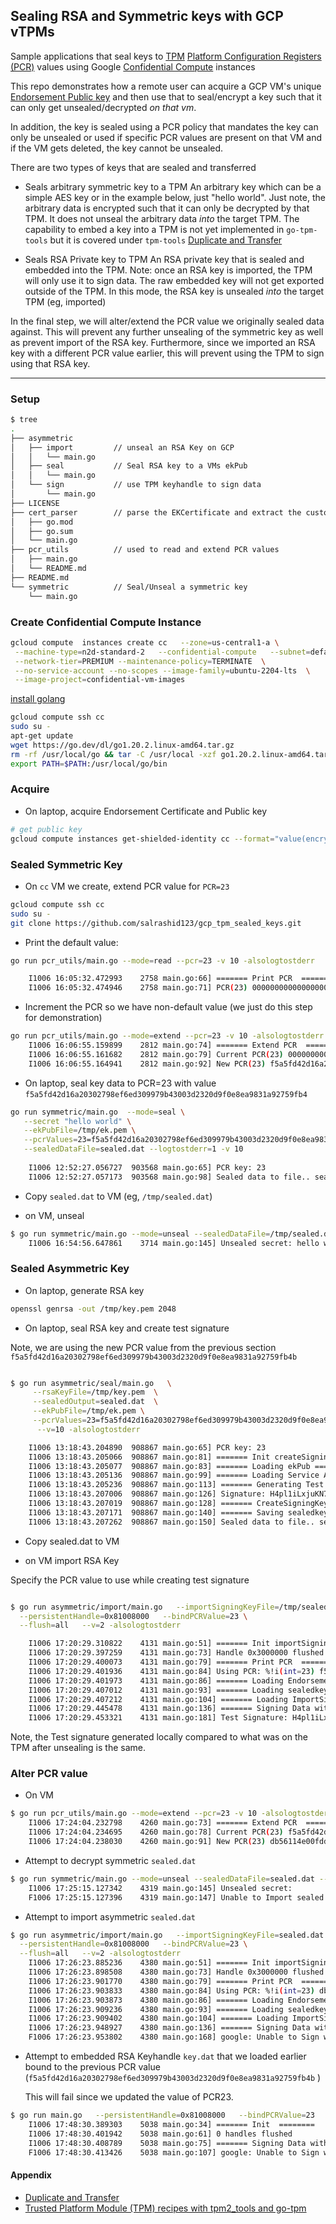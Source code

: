 ## Sealing RSA and Symmetric keys with GCP vTPMs

Sample applications that seal keys to [TPM](https://en.wikipedia.org/wiki/Trusted_Platform_Module) [Platform Configuration Registers (PCR)](https://link.springer.com/chapter/10.1007/978-1-4302-6584-9_12) values using Google [Confidential Compute](https://cloud.google.com/confidential-computing) instances

This repo demonstrates how a remote user can acquire a GCP VM's unique [Endorsement Public key](https://cloud.google.com/security/shielded-cloud/retrieving-endorsement-key) and then use that to seal/encrypt a key such that it can only get unsealed/decrypted _on that vm_.

In addition, the key is sealed using a PCR policy that mandates the key can only be unsealed or used if specific PCR values are present on that VM 
and if the VM gets deleted, the key cannot be unsealed.

There are two types of keys that are sealed and transferred
* Seals arbitrary symmetric key to a TPM
  An arbitrary key which can be a simple AES key or in the example below, just "hello world".  Just note, the arbitrary data is encrypted such that it can only be decrypted by that TPM.  It does not unseal the arbitrary data _into_ the target TPM.  The capability to embed a key into a TPM is not yet implemented in `go-tpm-tools` but it is covered under `tpm-tools` [Duplicate and Transfer](https://github.com/salrashid123/tpm2/tree/master/tpm2_duplicate)

* Seals RSA Private key to TPM
  An RSA private key that is sealed and embedded into the TPM.  Note: once an RSA key is imported, the TPM will only use it to sign data.
  The raw embedded key will not get exported outside of the TPM.   In this mode, the RSA key is unsealed _into_ the target TPM (eg, imported)

In the final step, we will alter/extend the PCR value we originally sealed data against.  This will prevent any further unsealing of the symmetric key as well as prevent import of the RSA key.  Furthermore, since we imported an RSA key with a different PCR value earlier, this will prevent using the TPM to sign  using that RSA key.


---

### Setup

```bash
$ tree
.
├── asymmetric
│   ├── import         // unseal an RSA Key on GCP
│   │   └── main.go
│   ├── seal           // Seal RSA key to a VMs ekPub
│   │   └── main.go
│   └── sign           // use TPM keyhandle to sign data
│       └── main.go
├── LICENSE
├── cert_parser        // parse the EKCertificate and extract the custom OID values
│   ├── go.mod
│   ├── go.sum
│   └── main.go
├── pcr_utils          // used to read and extend PCR values
│   ├── main.go
│   └── README.md
├── README.md
└── symmetric          // Seal/Unseal a symmetric key
    └── main.go
```


### Create Confidential Compute Instance

```bash
gcloud compute  instances create cc   --zone=us-central1-a \
 --machine-type=n2d-standard-2   --confidential-compute   --subnet=default \
 --network-tier=PREMIUM --maintenance-policy=TERMINATE  \
 --no-service-account --no-scopes --image-family=ubuntu-2204-lts  \
 --image-project=confidential-vm-images
```

[install golang](https://golang.org/doc/install)

```bash
gcloud compute ssh cc
sudo su -
apt-get update
wget https://go.dev/dl/go1.20.2.linux-amd64.tar.gz
rm -rf /usr/local/go && tar -C /usr/local -xzf go1.20.2.linux-amd64.tar.gz
export PATH=$PATH:/usr/local/go/bin
```


### Acquire

- On laptop, acquire Endorsement Certificate and Public key

```bash
# get public key
gcloud compute instances get-shielded-identity cc --format="value(encryptionKey.ekPub)" > /tmp/ek.pem
```

### Sealed Symmetric Key


- On `cc` VM we create, extend PCR value for `PCR=23`

```bash
gcloud compute ssh cc
sudo su -
git clone https://github.com/salrashid123/gcp_tpm_sealed_keys.git
```

- Print the default value:

```bash
go run pcr_utils/main.go --mode=read --pcr=23 -v 10 -alsologtostderr

    I1006 16:05:32.472993    2758 main.go:66] ======= Print PCR  ========
    I1006 16:05:32.474946    2758 main.go:71] PCR(23) 0000000000000000000000000000000000000000000000000000000000000000
```

- Increment the PCR so we have non-default value (we just do this step for demonstration)

```bash
go run pcr_utils/main.go --mode=extend --pcr=23 -v 10 -alsologtostderr
    I1006 16:06:55.159899    2812 main.go:74] ======= Extend PCR  ========
    I1006 16:06:55.161682    2812 main.go:79] Current PCR(23) 0000000000000000000000000000000000000000000000000000000000000000
    I1006 16:06:55.164941    2812 main.go:92] New PCR(23) f5a5fd42d16a20302798ef6ed309979b43003d2320d9f0e8ea9831a92759fb4
```

- On laptop, seal key data to PCR=23 with value `f5a5fd42d16a20302798ef6ed309979b43003d2320d9f0e8ea9831a92759fb4`

```bash
go run symmetric/main.go  --mode=seal \
   --secret "hello world" \
   --ekPubFile=/tmp/ek.pem \
   --pcrValues=23=f5a5fd42d16a20302798ef6ed309979b43003d2320d9f0e8ea9831a92759fb4b   \
   --sealedDataFile=sealed.dat --logtostderr=1 -v 10
  
    I1006 12:52:27.056727  903568 main.go:65] PCR key: 23
    I1006 12:52:27.057173  903568 main.go:98] Sealed data to file.. sealed.dat
```

- Copy `sealed.dat` to VM (eg, `/tmp/sealed.dat`)

- on VM, unseal 

```bash
$ go run symmetric/main.go --mode=unseal --sealedDataFile=/tmp/sealed.dat --logtostderr=1 -v 10
    I1006 16:54:56.647861    3714 main.go:145] Unsealed secret: hello world
```

### Sealed Asymmetric Key

- On laptop, generate RSA key
```bash
openssl genrsa -out /tmp/key.pem 2048
```

- On laptop, seal RSA key and create test signature

Note, we are using the new PCR value from the previous section `f5a5fd42d16a20302798ef6ed309979b43003d2320d9f0e8ea9831a92759fb4b`
```bash

$ go run asymmetric/seal/main.go   \
     --rsaKeyFile=/tmp/key.pem  \
     --sealedOutput=sealed.dat  \
     --ekPubFile=/tmp/ek.pem \
     --pcrValues=23=f5a5fd42d16a20302798ef6ed309979b43003d2320d9f0e8ea9831a92759fb4b \
      --v=10 -alsologtostderr

    I1006 13:18:43.204890  908867 main.go:65] PCR key: 23
    I1006 13:18:43.205066  908867 main.go:81] ======= Init createSigningKeyImportBlob ========
    I1006 13:18:43.205077  908867 main.go:83] ======= Loading ekPub ========
    I1006 13:18:43.205136  908867 main.go:99] ======= Loading Service Account RSA Key ========
    I1006 13:18:43.205236  908867 main.go:113] ======= Generating Test Signature ========
    I1006 13:18:43.207006  908867 main.go:126] Signature: H4pl1iLxjuKN7n1tHsu1V5Bh/xeL/HaqvS4K6hPChBaczXuw76SVK6usBYJAYuRhdPN7jUkj/UIbw16Leo42b2o2N9pphME103iJGx+4m4OSW1rMAlPu9D7PWWH77kVNRN2/9tWDMexpVDsMChgGoTXh3X4XZ+Igt1zmTDW9kKZAG3Lkhi7FVuJ4whsT1xSC1xmHsJrhH9aKCnmJxd6poUVN4LOLcCPt5zktwOMLdx9qjGgXXxjeGLUq50SgrzMgxELFE/tgRhscycYCMZr1MvHUq1zcCF+xu8wHTMczqyDISg/k9A39an9BWG7nCUQ1tuuHEnEfgQ3GhPwchVFjDw==
    I1006 13:18:43.207019  908867 main.go:128] ======= CreateSigningKeyImportBlob for RSA Key: ========
    I1006 13:18:43.207171  908867 main.go:140] ======= Saving sealedkey ========
    I1006 13:18:43.207262  908867 main.go:150] Sealed data to file.. sealed.dat
```

- Copy sealed.dat to VM

- on VM import RSA Key

Specify the PCR value to use while creating test signature

```bash

$ go run asymmetric/import/main.go   --importSigningKeyFile=/tmp/sealed.dat \
  --persistentHandle=0x81008000   --bindPCRValue=23 \
  --flush=all   --v=2 -alsologtostderr

    I1006 17:20:29.310822    4131 main.go:51] ======= Init importSigningKey ========
    I1006 17:20:29.397259    4131 main.go:73] Handle 0x3000000 flushed
    I1006 17:20:29.400073    4131 main.go:79] ======= Print PCR  ========
    I1006 17:20:29.401936    4131 main.go:84] Using PCR: %!i(int=23) f5a5fd42d16a20302798ef6ed309979b43003d2320d9f0e8ea9831a92759fb4b
    I1006 17:20:29.401973    4131 main.go:86] ======= Loading EndorsementKeyRSA ========
    I1006 17:20:29.407012    4131 main.go:93] ======= Loading sealedkey ========
    I1006 17:20:29.407212    4131 main.go:104] ======= Loading ImportSigningKey ========
    I1006 17:20:29.445478    4131 main.go:136] ======= Signing Data with Key Handle ========
    I1006 17:20:29.453321    4131 main.go:181] Test Signature: H4pl1iLxjuKN7n1tHsu1V5Bh/xeL/HaqvS4K6hPChBaczXuw76SVK6usBYJAYuRhdPN7jUkj/UIbw16Leo42b2o2N9pphME103iJGx+4m4OSW1rMAlPu9D7PWWH77kVNRN2/9tWDMexpVDsMChgGoTXh3X4XZ+Igt1zmTDW9kKZAG3Lkhi7FVuJ4whsT1xSC1xmHsJrhH9aKCnmJxd6poUVN4LOLcCPt5zktwOMLdx9qjGgXXxjeGLUq50SgrzMgxELFE/tgRhscycYCMZr1MvHUq1zcCF+xu8wHTMczqyDISg/k9A39an9BWG7nCUQ1tuuHEnEfgQ3GhPwchVFjDw==
```

Note, the Test signature generated locally compared to what was on the TPM after unsealing is the same.


### Alter PCR value

- On VM

```bash
$ go run pcr_utils/main.go --mode=extend --pcr=23 -v 10 -alsologtostderr
    I1006 17:24:04.232798    4260 main.go:73] ======= Extend PCR  ========
    I1006 17:24:04.234695    4260 main.go:78] Current PCR(23) f5a5fd42d16a20302798ef6ed309979b43003d2320d9f0e8ea9831a92759fb4b
    I1006 17:24:04.238030    4260 main.go:91] New PCR(23) db56114e00fdd4c1f85c892bf35ac9a89289aaecb1ebd0a96cde606a748b5d71
```

- Attempt to decrypt symmetric  `sealed.dat`

```bash
$ go run symmetric/main.go --mode=unseal --sealedDataFile=sealed.dat --logtostderr=1 -v 10
    I1006 17:25:15.127342    4319 main.go:145] Unsealed secret: 
    F1006 17:25:15.127396    4319 main.go:147] Unable to Import sealed data: unseal failed: session 1, error code 0x1d : a policy check failed
```

- Attempt to import asymmetric `sealed.dat`

```bash
$ go run asymmetric/import/main.go   --importSigningKeyFile=sealed.dat \
  --persistentHandle=0x81008000   --bindPCRValue=23 \
  --flush=all   --v=2 -alsologtostderr
    I1006 17:26:23.885236    4380 main.go:51] ======= Init importSigningKey ========
    I1006 17:26:23.898508    4380 main.go:73] Handle 0x3000000 flushed
    I1006 17:26:23.901770    4380 main.go:79] ======= Print PCR  ========
    I1006 17:26:23.903833    4380 main.go:84] Using PCR: %!i(int=23) db56114e00fdd4c1f85c892bf35ac9a89289aaecb1ebd0a96cde606a748b5d71
    I1006 17:26:23.903873    4380 main.go:86] ======= Loading EndorsementKeyRSA ========
    I1006 17:26:23.909236    4380 main.go:93] ======= Loading sealedkey ========
    I1006 17:26:23.909402    4380 main.go:104] ======= Loading ImportSigningKey ========
    I1006 17:26:23.948927    4380 main.go:136] ======= Signing Data with Key Handle ========
    F1006 17:26:23.953802    4380 main.go:168] google: Unable to Sign with TPM: session 1, error code 0x1d : a policy check failed
```

- Attempt to embedded RSA Keyhandle `key.dat` that we loaded earlier bound to the previous PCR value (`f5a5fd42d16a20302798ef6ed309979b43003d2320d9f0e8ea9831a92759fb4b` )

  This will fail since we updated the value of PCR23.

```bash
$ go run main.go   --persistentHandle=0x81008000   --bindPCRValue=23     --v=2 -alsologtostderr
    I1006 17:48:30.389303    5038 main.go:34] ======= Init  ========
    I1006 17:48:30.401942    5038 main.go:61] 0 handles flushed
    I1006 17:48:30.408789    5038 main.go:75] ======= Signing Data with Key Handle ========
    F1006 17:48:30.413426    5038 main.go:107] google: Unable to Sign with TPM: session 1, error code 0x1d : a policy check failed
```

#### Appendix

- [Duplicate and Transfer](https://github.com/salrashid123/tpm2/tree/master/tpm2_duplicate)
- [Trusted Platform Module (TPM) recipes with tpm2_tools and go-tpm](https://github.com/salrashid123/tpm2)
